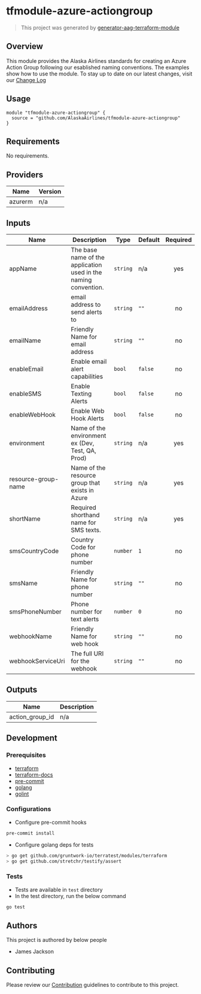 # tfmodule-azure-actiongroup

> This project was generated by [generator-aag-terraform-module](https://github.com/nweddle/generator-aag-terraform-module)

## Overview

This module provides the Alaska Airlines standards for creating an Azure Action Group following our esablished naming conventions. The examples show how to use the module. To stay up to date on our latest changes, visit our [Change Log](./docs/CHANGELOG.md)

## Usage

```hcl
module "tfmodule-azure-actiongroup" {
  source = "github.com/AlaskaAirlines/tfmodule-azure-actiongroup"
}
```

<!-- BEGINNING OF PRE-COMMIT-TERRAFORM DOCS HOOK -->
## Requirements

No requirements.

## Providers

| Name | Version |
|------|---------|
| azurerm | n/a |

## Inputs

| Name | Description | Type | Default | Required |
|------|-------------|------|---------|:--------:|
| appName | The base name of the application used in the naming convention. | `string` | n/a | yes |
| emailAddress | email address to send alerts to | `string` | `""` | no |
| emailName | Friendly Name for email address | `string` | `""` | no |
| enableEmail | Enable email alert capabilities | `bool` | `false` | no |
| enableSMS | Enable Texting Alerts | `bool` | `false` | no |
| enableWebHook | Enable Web Hook Alerts | `bool` | `false` | no |
| environment | Name of the environment ex (Dev, Test, QA, Prod) | `string` | n/a | yes |
| resource-group-name | Name of the resource group that exists in Azure | `string` | n/a | yes |
| shortName | Required shorthand name for SMS texts. | `string` | n/a | yes |
| smsCountryCode | Country Code for phone number | `number` | `1` | no |
| smsName | Friendly Name for phone number | `string` | `""` | no |
| smsPhoneNumber | Phone number for text alerts | `number` | `0` | no |
| webhookName | Friendly Name for web hook | `string` | `""` | no |
| webhookServiceUri | The full URI for the webhook | `string` | `""` | no |

## Outputs

| Name | Description |
|------|-------------|
| action\_group\_id | n/a |

<!-- END OF PRE-COMMIT-TERRAFORM DOCS HOOK -->

## Development

### Prerequisites

- [terraform](https://learn.hashicorp.com/terraform/getting-started/install#installing-terraform)
- [terraform-docs](https://github.com/segmentio/terraform-docs)
- [pre-commit](https://pre-commit.com/#install)
- [golang](https://golang.org/doc/install#install)
- [golint](https://github.com/golang/lint#installation)

### Configurations

- Configure pre-commit hooks

```sh
pre-commit install
```

- Configure golang deps for tests

```sh
> go get github.com/gruntwork-io/terratest/modules/terraform
> go get github.com/stretchr/testify/assert
```

### Tests

- Tests are available in `test` directory
- In the test directory, run the below command

```sh
go test
```

## Authors

This project is authored by below people

- James Jackson

## Contributing

Please review our [Contribution](./docs/Contribution.md) guidelines to contribute to this project.

